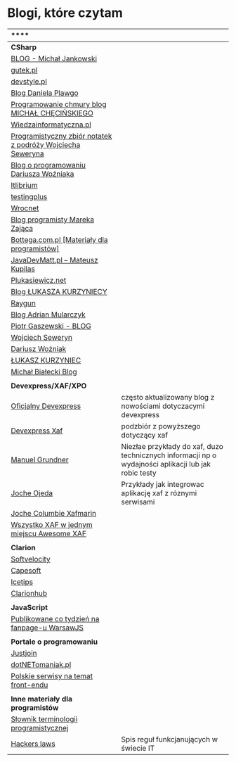 # Blogi, które czytam



| \*\*\*\* |  |
| :--- | :--- |
| **CSharp** |  |
| [BLOG - Michał Jankowski](https://www.jankowskimichal.pl/blog/) |  |
| [gutek.pl](https://blog.gutek.pl/) |  |
| [devstyle.pl](https://devstyle.pl) |  |
| [Blog Daniela Plawgo](https://plawgo.pl/) |  |
| [Programowanie chmury blog MICHAŁ CHĘCIŃSKIEGO](https://michalchecinski.pl/) |  |
| [Wiedzainformatyczna.pl](https://wiedzainformatyczna.pl/) |  |
| [Programistyczny zbiór notatek z podróży Wojciecha Seweryna](https://www.wojciechseweryn.pl/) |  |
| [Blog o programowaniu Dariusza Woźniaka](https://dariuszwozniak.net/) |  |
| [Itlibrium](https://itlibrium.com/blog/) |  |
| [testingplus](https://testingplus.me/) |  |
| [Wrocnet](https://wrocnet.github.io/) |  |
| [Blog programisty Mareka Zająca](https://zajacmarek.com/) |  |
| [Bottega.com.pl \[Materiały dla programistów\]](https://bottega.com.pl/materialy.xhtm?cat=NET) |  |
| [JavaDevMatt.pl – Mateusz Kupilas ](https://www.javadevmatt.pl/category/programista-po-emigracji/) |  |
| [Plukasiewicz.net](https://www.plukasiewicz.net/) |  |
| [Blog ŁUKASZA KURZYNIECY](https://kurzyniec.pl/) |  |
| [Raygun](https://raygun.com/blog/) |  |
| [Blog  Adrian Mularczyk ](https://www.admu.pl/) |  |
| [Piotr Gaszewski - BLOG](http://blog.piotrgaszewski.pl/) |  |
| [Wojciech Seweryn](https://www.wojciechseweryn.pl/) |  |
| [Dariusz Woźniak](https://dariuszwozniak.net/) |  |
| [ŁUKASZ KURZYNIEC](https://kurzyniec.pl/) |  |
| [Michał Białecki Blog](http://www.michalbialecki.com/) |  |
|  |  |
| **Devexpress/XAF/XPO** |  |
| [Oficjalny Devexpress](https://community.devexpress.com/blogs/) | często aktualizowany blog z nowościami dotyczacymi devexpress |
| [Devexpress Xaf](https://community.devexpress.com/blogs/xaf/default.aspx) | podzbiór z powyższego dotyczący xaf |
| [Manuel Grundner](https://blog.delegate.at/tags/XAF/) | Niezłae przykłady do xaf, duzo technicznych informacji np o wydajności aplikacji lub jak robic testy |
| [Joche Ojeda](https://www.jocheojeda.com) | Przykłady jak integrowac aplikację xaf z róznymi serwisami |
| [Joche Columbie Xafmarin](https://xafmarin.com) |  |
| [Wszystko XAF w jednym miejscu Awesome XAF](https://github.com/jjcolumb/awesome-xaf) |  |
|  |  |
| **Clarion** |  |
| [Softvelocity](http://www.softvelocity.com/) |  |
| [Capesoft](https://www.capesoft.com/home.htm) |  |
| [Icetips](https://www.icetips.com/) |  |
| [Clarionhub](https://clarionhub.com/) |  |
|  |  |
| **JavaScript** |  |
| [Publikowane co tydzień na fanpage-u WarsawJS ](https://github.com/piecioshka/warto-wiedziec) |  |
|  |  |
| **Portale o programowaniu** |  |
| [Justjoin](https://geek.justjoin.it/) |  |
| [dotNETomaniak.pl](https://dotnetomaniak.pl/) |  |
| [Polskie serwisy na temat front-endu](https://www.polskifrontend.pl/) |  |
|  |  |
| **Inne materiały dla programistów** |  |
| [Słownik terminologii programistycznej](http://shebang.pl/stp/) |  |
| [Hackers laws](https://github.com/dwmkerr/hacker-laws) | Spis reguł funkcjanujących w świecie IT |


